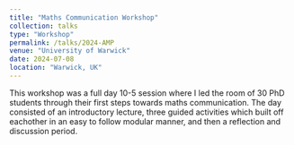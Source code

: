 ```yaml
---
title: "Maths Communication Workshop"
collection: talks
type: "Workshop"
permalink: /talks/2024-AMP
venue: "University of Warwick"
date: 2024-07-08
location: "Warwick, UK"
---
```


This workshop was a full day 10-5 session where I led the room of 30 PhD students through their first steps towards maths communication. The day consisted of an introductory lecture, three guided activities which built off eachother in an easy to follow modular manner, and then a reflection and discussion period.